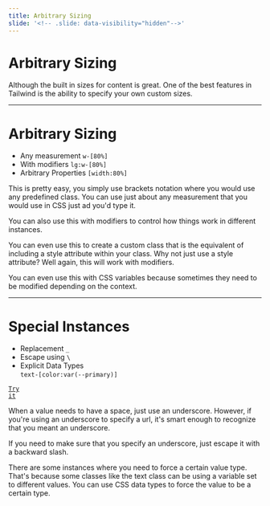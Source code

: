 ```yaml
---
title: Arbitrary Sizing
slide: '<!-- .slide: data-visibility="hidden"-->'
---
```


<!-- .slide: data-state="layout-title" class="bg-dark"-->

# Arbitrary Sizing

> >

Although the built in sizes for content is great. One of the best features in Tailwind is the ability to specify your own custom sizes.

---

# Arbitrary Sizing

- Any measurement `w-[80%]`
- With modifiers `lg:w-[80%]`
- Arbitrary Properties `[width:80%]`

> >

This is pretty easy, you simply use brackets notation where you would use any predefined class. You can use just about any measurement that you would use in CSS just ad you'd type it.

You can also use this with modifiers to control how things work in different instances.

You can even use this to create a custom class that is the equivalent of including a style attribute within your class. Why not just use a style attribute? Well again, this will work with modifiers.

You can even use this with CSS variables because sometimes they need to be modified depending on the context.

---

# Special Instances

- Replacement `_`
- Escape using `\`
- Explicit Data Types<br>`text-[color:var(--primary)]`

<a href="https://codepen.io/planetoftheweb/pen/GROGWer?editors=1000" target="_blank"><code class="code-royal">Try it</code></a>

When a value needs to have a space, just use an underscore. However, if you're using an underscore to specify a url, it's smart enough to recognize that you meant an underscore.

If you need to make sure that you specify an underscore, just escape it with a backward slash.

There are some instances where you need to force a certain value type. That's because some classes like the text class can be using a variable set to different values. You can use CSS data types to force the value to be a certain type.

